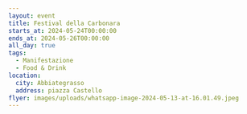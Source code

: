 ```yaml
---
layout: event
title: Festival della Carbonara
starts_at: 2024-05-24T00:00:00
ends_at: 2024-05-26T00:00:00
all_day: true
tags:
  - Manifestazione
  - Food & Drink
location:
  city: Abbiategrasso
  address: piazza Castello
flyer: images/uploads/whatsapp-image-2024-05-13-at-16.01.49.jpeg
---
```


